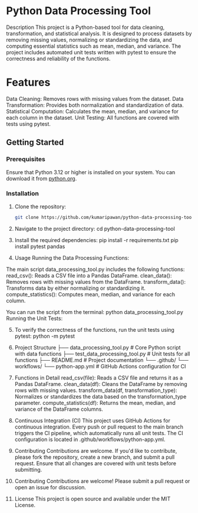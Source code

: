 # Python Data Processing Tool

Description
This project is a Python-based tool for data cleaning, transformation, and statistical analysis. It is designed to process datasets by removing missing values, normalizing or standardizing the data, and computing essential statistics such as mean, median, and variance. The project includes automated unit tests written with pytest to ensure the correctness and reliability of the functions.

# Features
Data Cleaning: Removes rows with missing values from the dataset.
Data Transformation: Provides both normalization and standardization of data.
Statistical Computation: Calculates the mean, median, and variance for each column in the dataset.
Unit Testing: All functions are covered with tests using pytest.


## Getting Started

### Prerequisites

Ensure that Python 3.12 or higher is installed on your system. You can download it from [python.org](https://www.python.org/downloads/).

### Installation

1. Clone the repository:
   ```bash
   git clone https://github.com/kumaripawan/python-data-processing-tool.git
2. Navigate to the project directory:
   cd python-data-processing-tool
3. Install the required dependencies:
   pip install -r requirements.txt
   pip install pytest pandas


4. Usage
Running the Data Processing Functions:

The main script data_processing_tool.py includes the following functions:
read_csv(): Reads a CSV file into a Pandas DataFrame.
clean_data(): Removes rows with missing values from the DataFrame.
transform_data(): Transforms data by either normalizing or standardizing it.
compute_statistics(): Computes mean, median, and variance for each column.

You can run the script from the terminal:
python data_processing_tool.py
Running the Unit Tests:

5. To verify the correctness of the functions, run the unit tests using pytest:
python -m pytest
6. Project Structure
├── data_processing_tool.py        # Core Python script with data functions
├── test_data_processing_tool.py   # Unit tests for all functions
├── README.md                      # Project documentation
└── .github/
    └── workflows/
        └── python-app.yml         # GitHub Actions configuration for CI
7. Functions in Detail
read_csv(file): Reads a CSV file and returns it as a Pandas DataFrame.
clean_data(df): Cleans the DataFrame by removing rows with missing values.
transform_data(df, transformation_type): Normalizes or standardizes the data based on the transformation_type parameter.
compute_statistics(df): Returns the mean, median, and variance of the DataFrame columns.
8. Continuous Integration (CI)
This project uses GitHub Actions for continuous integration. Every push or pull request to the main branch triggers the CI pipeline, which automatically runs all unit tests. The CI configuration is located in .github/workflows/python-app.yml.

9. Contributing
Contributions are welcome. If you'd like to contribute, please fork the repository, create a new branch, and submit a pull request. Ensure that all changes are covered with unit tests before submitting.

10. Contributing
Contributions are welcome! Please submit a pull request or open an issue for discussion.
11. License
This project is open source and available under the MIT License.

